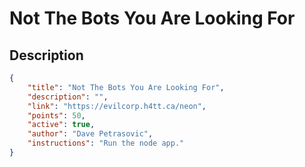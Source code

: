 # Not The Bots You Are Looking For

## Description

```json
{
    "title": "Not The Bots You Are Looking For",
    "description": "",
    "link": "https://evilcorp.h4tt.ca/neon",
    "points": 50,
    "active": true,
    "author": "Dave Petrasovic",
    "instructions": "Run the node app."
}
```
